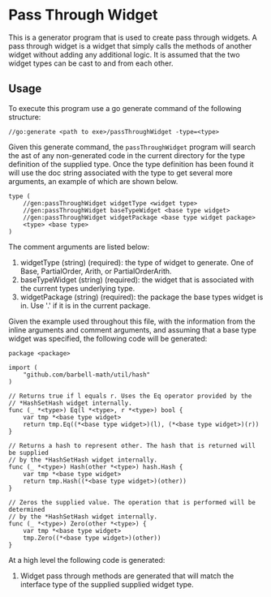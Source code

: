 # Pass Through Widget

This is a generator program that is used to create pass through widgets. A pass
through widget is a widget that simply calls the methods of another widget
without adding any additional logic. It is assumed that the two widget types can
be cast to and from each other.

## Usage

To execute this program use a go generate command of the following structure:

```
//go:generate <path to exe>/passThroughWidget -type=<type>
```

Given this generate command, the ```passThroughWidget``` program will search the
ast of any non-generated code in the current directory for the type definition
of the supplied type. Once the type definition has been found it will use the
doc string associated with the type to get several more arguments, an example of
which are shown below.

```
type (
	//gen:passThroughWidget widgetType <widget type>
	//gen:passThroughWidget baseTypeWidget <base type widget>
	//gen:passThroughWidget widgetPackage <base type widget package>
	<type> <base type>
)
```

The comment arguments are listed below:

1. widgetType (string) (required): the type of widget to generate. One of Base,
PartialOrder, Arith, or PartialOrderArith.
1. baseTypeWidget (string) (required): the widget that is associated with the
current types underlying type.
1. widgetPackage (string) (required): the package the base types widget is in.
Use '.' if it is in the current package.

Given the example used throughout this file, with the information from the 
inline arguments and comment arguments, and assuming that a base type widget was
specified, the following code will be generated:

```
package <package>

import (
	"github.com/barbell-math/util/hash"
)

// Returns true if l equals r. Uses the Eq operator provided by the
// *HashSetHash widget internally.
func (_ *<type>) Eq(l *<type>, r *<type>) bool {
	var tmp *<base type widget>
	return tmp.Eq((*<base type widget>)(l), (*<base type widget>)(r))
}

// Returns a hash to represent other. The hash that is returned will be supplied
// by the *HashSetHash widget internally.
func (_ *<type>) Hash(other *<type>) hash.Hash {
	var tmp *<base type widget>
	return tmp.Hash((*<base type widget>)(other))
}

// Zeros the supplied value. The operation that is performed will be determined
// by the *HashSetHash widget internally.
func (_ *<type>) Zero(other *<type>) {
	var tmp *<base type widget>
	tmp.Zero((*<base type widget>)(other))
}
```

At a high level the following code is generated:

1. Widget pass through methods are generated that will match the interface type
of the supplied supplied widget type.
